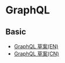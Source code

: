 # GraphQL

## Basic

- [GraphQL 草案(EN)](https://graphql.github.io/graphql-spec/)
- [GraphQL 草案(CN)](https://spec.graphql.cn)

